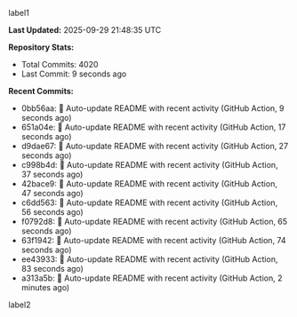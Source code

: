 
label1 
<!-- ACTIVITY_START -->
**Last Updated:** 2025-09-29 21:48:35 UTC

**Repository Stats:**
- Total Commits: 4020
- Last Commit: 9 seconds ago

**Recent Commits:**
- 0bb56aa: 🤖 Auto-update README with recent activity (GitHub Action, 9 seconds ago)
- 651a04e: 🤖 Auto-update README with recent activity (GitHub Action, 17 seconds ago)
- d9dae67: 🤖 Auto-update README with recent activity (GitHub Action, 27 seconds ago)
- c998b4d: 🤖 Auto-update README with recent activity (GitHub Action, 37 seconds ago)
- 42bace9: 🤖 Auto-update README with recent activity (GitHub Action, 47 seconds ago)
- c6dd563: 🤖 Auto-update README with recent activity (GitHub Action, 56 seconds ago)
- f0792d8: 🤖 Auto-update README with recent activity (GitHub Action, 65 seconds ago)
- 63f1942: 🤖 Auto-update README with recent activity (GitHub Action, 74 seconds ago)
- ee43933: 🤖 Auto-update README with recent activity (GitHub Action, 83 seconds ago)
- a313a5b: 🤖 Auto-update README with recent activity (GitHub Action, 2 minutes ago)
<!-- ACTIVITY_END -->

label2
